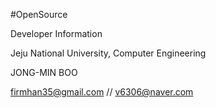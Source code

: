 #OpenSource

Developer Information

Jeju National University, Computer Engineering

JONG-MIN BOO

firmhan35@gmail.com // v6306@naver.com
